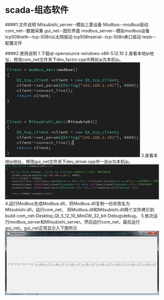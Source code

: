 # scada-组态软件
####1.文件说明
Mitsubishi_server--模拟三菱设备
Modbus--modbus驱动
com_net--数据采集
gui_net--图形界面
modbus_server--模拟modbus设备
tcp508neth--tcp-508n以太网驱动
tcp508nserial--tcp-508n串口驱动
tests--配置文件

####2.使用说明
1.下载qt-opensource-windows-x86-5.12.10
2.查看本地ip地址，修改com_net文件夹下dev_factor.cpp中两处ip为本机ip。
![](picture/修改ip1.png)
3.查看本地ip地址，修改gui_net文件夹下dev_driver.cpp中一处ip为本机ip。
![](picture/修改ip2.png)
4.运行Modbus生成Modbus.dll，将Modbus.dll复制一份并改名为Mitsubishi.dll，运行com_net，
将Modbus.dll和Mitsubishi.dll两个文件拷贝到build-com_net-Desktop_Qt_5_12_10_MinGW_32_bit-Debug\debug。
5.依次运行modbus_server和Mitsubishi_server。然后运行com_net，最后运行gui_net。gui_net正常显示入下图所示
![](picture/正常运行.png)
